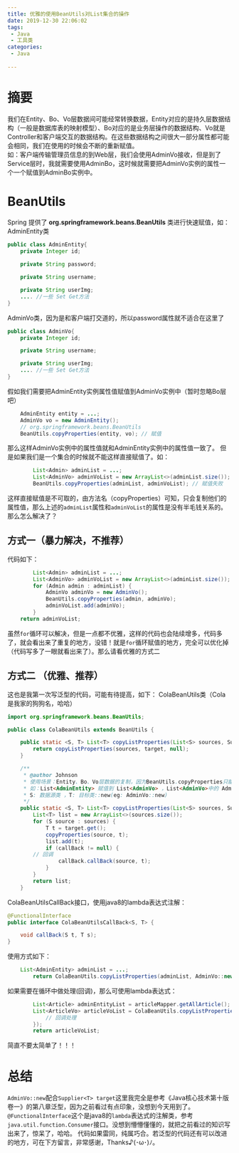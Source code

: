 ```yaml
---
title: 优雅的使用BeanUtils对List集合的操作
date: 2019-12-30 22:06:02
tags:
 - Java
 - 工具类
categories:
 - Java
 
---
```


# 摘要
我们在Entity、Bo、Vo层数据间可能经常转换数据，Entity对应的是持久层数据结构（一般是数据库表的映射模型）、Bo对应的是业务层操作的数据结构、Vo就是Controller和客户端交互的数据结构。在这些数据结构之间很大一部分属性都可能会相同，我们在使用的时候会不断的重新赋值。  
如：客户端传输管理员信息的到Web层，我们会使用AdminVo接收，但是到了Service层时，我就需要使用AdminBo，这时候就需要把AdminVo实例的属性一个一个赋值到AdminBo实例中。

# BeanUtils
Spring 提供了 **org.springframework.beans.BeanUtils** 类进行快速赋值，如：
AdminEntity类
```java
public class AdminEntity{
    private Integer id;
    
    private String password;

    private String username;

    private String userImg;
    .... //一些 Set Get方法
}
```

AdminVo类，因为是和客户端打交道的，所以password属性就不适合在这里了

```java
public class AdminVo{
    private Integer id;

    private String username;

    private String userImg;
    .... //一些 Set Get方法
}
```

假如我们需要把AdminEntity实例属性值赋值到AdminVo实例中（暂时忽略Bo层吧）
```java
    AdminEntity entity = ...;
    AdminVo vo = new AdminEntity();
    // org.springframework.beans.BeanUtils
    BeanUtils.copyProperties(entity, vo); // 赋值
```

那么这样AdminVo实例中的属性值就和AdminEntity实例中的属性值一致了。
但是如果我们是一个集合的时候就不能这样直接赋值了。如：
```java
        List<Admin> adminList = ...;
        List<AdminVo> adminVoList = new ArrayList<>(adminList.size());
        BeanUtils.copyProperties(adminList, adminVoList); // 赋值失败
```
这样直接赋值是不可取的，由方法名（copyProperties）可知，只会复制他们的属性值，那么上述的`adminList`属性和`adminVoList`的属性是没有半毛钱关系的。那么怎么解决了？

## 方式一（暴力解决，不推荐）
代码如下：
```java
        List<Admin> adminList = ...;
        List<AdminVo> adminVoList = new ArrayList<>(adminList.size());
        for (Admin admin : adminList) {
            AdminVo adminVo = new AdminVo();
            BeanUtils.copyProperties(admin, adminVo);
            adminVoList.add(adminVo);
        }
	return adminVoList;
```
虽然`for`循环可以解决，但是一点都不优雅，这样的代码也会陆续增多，代码多了，就会看出来了重复的地方，没错！就是`for`循环赋值的地方，完全可以优化掉（代码写多了一眼就看出来了）。那么请看优雅的方式二

## 方式二 （优雅、推荐）
这也是我第一次写泛型的代码，可能有待提高，如下：
ColaBeanUtils类（Cola是我家的狗狗名，哈哈）
```java
import org.springframework.beans.BeanUtils;

public class ColaBeanUtils extends BeanUtils {

    public static <S, T> List<T> copyListProperties(List<S> sources, Supplier<T> target) {
        return copyListProperties(sources, target, null);
    }

    /**
     * @author Johnson
     * 使用场景：Entity、Bo、Vo层数据的复制，因为BeanUtils.copyProperties只能给目标对象的属性赋值，却不能在List集合下循环赋值，因此添加该方法
     * 如：List<AdminEntity> 赋值到 List<AdminVo> ，List<AdminVo>中的 AdminVo 属性都会被赋予到值
     * S: 数据源类 ，T: 目标类::new(eg: AdminVo::new)
     */
    public static <S, T> List<T> copyListProperties(List<S> sources, Supplier<T> target, ColaBeanUtilsCallBack<S, T> callBack) {
        List<T> list = new ArrayList<>(sources.size());
        for (S source : sources) {
            T t = target.get();
            copyProperties(source, t);
            list.add(t);
            if (callBack != null) {
 		// 回调
                callBack.callBack(source, t);
            }
        }
        return list;
    }
```

ColaBeanUtilsCallBack接口，使用java8的lambda表达式注解：
```java
@FunctionalInterface
public interface ColaBeanUtilsCallBack<S, T> {

    void callBack(S t, T s);
}
```

使用方式如下：
```java
	List<AdminEntity> adminList = ...;
        return ColaBeanUtils.copyListProperties(adminList, AdminVo::new);
```
如果需要在循环中做处理(回调)，那么可使用lambda表达式：
```java
        List<Article> adminEntityList = articleMapper.getAllArticle();
        List<ArticleVo> articleVoList = ColaBeanUtils.copyListProperties(adminEntityList , ArticleVo::new, (articleEntity, articleVo) -> {
            // 回调处理
        });
        return articleVoList;
```
简直不要太简单了！！！  

# 总结
`AdminVo::new`配合`Supplier<T> target`这里我完全是参考《Java核心技术第十版 卷一》的第八章泛型，因为之前看过有点印象，没想到今天用到了。`@FunctionalInterface`这个是java8的`lambda`表达式的注解类，参考`java.util.function.Consumer`接口。没想到懵懵懂懂的，就把之前看过的知识写出来了，惊呆了，哈哈。
代码如果雷同，纯属巧合。若泛型的代码还有可以改进的地方，可在下方留言，非常感谢，Thanks♪(･ω･)ﾉ。